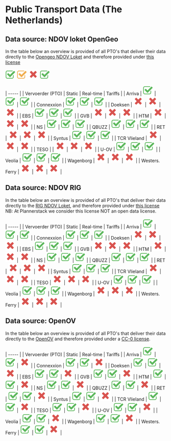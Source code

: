 # Public Transport Data (The Netherlands)

## Data source: NDOV loket OpenGeo

In the table below an overview is provided of all PTO's that deliver their data directly to the [Opengeo NDOV Loket](https://ndovloket.nl/) and therefore provided under [this license](https://ndovloket.nl/media/pdf/voorbeeld-leverings-overeenkomst.pdf)

![Available](/images/check-square-o_5cb85c_32.png "Available")
![Limited](/images/check-square-o_f0ad4e_32.png "Limited")
![Not available](/images/close_d9534f_32.png "Not available")
![Legal](/images/check-square-o_5cb85c_32.png "Legal")

| ----- |
|  Vervoerder (PTO) |  Static |  Real-time |  Tariffs |
| Arriva | ![Available](/images/check-square-o_5cb85c_32.png "Available") | ![Available](/images/check-square-o_5cb85c_32.png "Available") | ![Available](/images/check-square-o_5cb85c_32.png "Available") |
| Connexxion | ![Available](/images/check-square-o_5cb85c_32.png "Available") | ![Available](/images/check-square-o_5cb85c_32.png "Available") | ![Available](/images/check-square-o_5cb85c_32.png "Available") |
| Doeksen | ![Not available](/images/close_d9534f_32.png "Not available") | ![Not available](/images/close_d9534f_32.png "Not available") | ![Not available](/images/close_d9534f_32.png "Not available") |
| EBS | ![Available](/images/check-square-o_5cb85c_32.png "Available") | ![Available](/images/check-square-o_5cb85c_32.png "Available") | ![Available](/images/check-square-o_5cb85c_32.png "Available") |
| GVB | ![Not available](/images/close_d9534f_32.png "Not available") | ![Not available](/images/close_d9534f_32.png "Not available") | ![Not available](/images/close_d9534f_32.png "Not available") |
| HTM | ![Not available](/images/close_d9534f_32.png "Not available") | ![Not available](/images/close_d9534f_32.png "Not available") | ![Not available](/images/close_d9534f_32.png "Not available") |
| NS | ![Available](/images/check-square-o_5cb85c_32.png "Available") | ![Available](/images/check-square-o_5cb85c_32.png "Available") | ![Available](/images/check-square-o_5cb85c_32.png "Available") |
| QBUZZ | ![Available](/images/check-square-o_5cb85c_32.png "Available") | ![Available](/images/check-square-o_5cb85c_32.png "Available") | ![Available](/images/check-square-o_5cb85c_32.png "Available") |
| RET | ![Not available](/images/close_d9534f_32.png "Not available") | ![Not available](/images/close_d9534f_32.png "Not available") | ![Not available](/images/close_d9534f_32.png "Not available") |
| Syntus | ![Available](/images/check-square-o_5cb85c_32.png "Available") | ![Legal](/images/check-square-o_5cb85c_32.png "Legal") | ![Available](/images/check-square-o_5cb85c_32.png "Available") |
| TCR Vlieland | ![Not available](/images/close_d9534f_32.png "Not available") | ![Not available](/images/close_d9534f_32.png "Not available") | ![Not available](/images/close_d9534f_32.png "Not available") |
| TESO | | ![Not available](/images/close_d9534f_32.png "Not available") | ![Not available](/images/close_d9534f_32.png "Not available") | ![Not available](/images/close_d9534f_32.png "Not available") |
| U-OV | ![Available](/images/check-square-o_5cb85c_32.png "Available") | ![Available](/images/check-square-o_5cb85c_32.png "Available") | ![Available](/images/check-square-o_5cb85c_32.png "Available") |
| Veolia | ![Available](/images/check-square-o_5cb85c_32.png "Available") | ![Available](/images/check-square-o_5cb85c_32.png "Available") | ![Available](/images/check-square-o_5cb85c_32.png "Available") |
| Wagenborg | ![Not available](/images/close_d9534f_32.png "Not available") | ![Not available](/images/close_d9534f_32.png "Not available") | ![Not available](/images/close_d9534f_32.png "Not available") |
| Westers. Ferry | ![Not available](/images/close_d9534f_32.png "Not available") | ![Not available](/images/close_d9534f_32.png "Not available") | ![Not available](/images/close_d9534f_32.png "Not available") |


## Data source: NDOV RIG

In the table below an overview is provided of all PTO's that deliver their data directly to the [RIG NDOV Loket](https://reisinformatiegroep.nl/ndovloket/), and therefore provided under [this license](https://reisinformatiegroep.nl/ndovloket/sla) NB: At Plannerstack we consider this license NOT an open data license.

| ----- |
|  Vervoerder (PTO) |  Static |  Real-time |  Tariffs |
| Arriva | ![Available](/images/check-square-o_5cb85c_32.png "Available") | ![Available](/images/check-square-o_5cb85c_32.png "Available") | ![Available](/images/check-square-o_5cb85c_32.png "Available") |
| Connexxion | ![Available](/images/check-square-o_5cb85c_32.png "Available") | ![Available](/images/check-square-o_5cb85c_32.png "Available") | ![Available](/images/check-square-o_5cb85c_32.png "Available") |
| Doeksen | ![Not available](/images/close_d9534f_32.png "Not available") | ![Not available](/images/close_d9534f_32.png "Not available") | ![Not available](/images/close_d9534f_32.png "Not available") |
| EBS | ![Available](/images/check-square-o_5cb85c_32.png "Available") | ![Available](/images/check-square-o_5cb85c_32.png "Available") | ![Available](/images/check-square-o_5cb85c_32.png "Available") |
| GVB | ![Not available](/images/close_d9534f_32.png "Not available") | ![Not available](/images/close_d9534f_32.png "Not available") | ![Not available](/images/close_d9534f_32.png "Not available") |
| HTM | ![Not available](/images/close_d9534f_32.png "Not available") | ![Not available](/images/close_d9534f_32.png "Not available") | ![Not available](/images/close_d9534f_32.png "Not available") |
| NS | ![Available](/images/check-square-o_5cb85c_32.png "Available") | ![Available](/images/check-square-o_5cb85c_32.png "Available") | ![Available](/images/check-square-o_5cb85c_32.png "Available") |
| QBUZZ | ![Available](/images/check-square-o_5cb85c_32.png "Available") | ![Available](/images/check-square-o_5cb85c_32.png "Available") | ![Available](/images/check-square-o_5cb85c_32.png "Available") |
| RET | ![Not available](/images/close_d9534f_32.png "Not available") | ![Not available](/images/close_d9534f_32.png "Not available") | ![Not available](/images/close_d9534f_32.png "Not available") |
| Syntus | ![Available](/images/check-square-o_5cb85c_32.png "Available") | ![Available](/images/check-square-o_5cb85c_32.png "Available") | ![Available](/images/check-square-o_5cb85c_32.png "Available") |
| TCR Vlieland | ![Not available](/images/close_d9534f_32.png "Not available") | ![Not available](/images/close_d9534f_32.png "Not available") | ![Not available](/images/close_d9534f_32.png "Not available") |
| TESO | ![Not available](/images/close_d9534f_32.png "Not available") | ![Not available](/images/close_d9534f_32.png "Not available") | ![Not available](/images/close_d9534f_32.png "Not available") |
| U-OV | ![Available](/images/check-square-o_5cb85c_32.png "Available") | ![Available](/images/check-square-o_5cb85c_32.png "Available") | ![Available](/images/check-square-o_5cb85c_32.png "Available") |
| Veolia | ![Available](/images/check-square-o_5cb85c_32.png "Available") | ![Available](/images/check-square-o_5cb85c_32.png "Available") | ![Available](/images/check-square-o_5cb85c_32.png "Available") |
| Wagenborg | ![Not available](/images/close_d9534f_32.png "Not available") | ![Not available](/images/close_d9534f_32.png "Not available") | ![Not available](/images/close_d9534f_32.png "Not available") |
| Westers. Ferry | ![Not available](/images/close_d9534f_32.png "Not available") | ![Not available](/images/close_d9534f_32.png "Not available") | ![Not available](/images/close_d9534f_32.png "Not available") |


## Data source: OpenOV

In the table below an overview is provided of all PTO's that deliver their data directly to the [OpenOV](https://http://openov.nl//) and therefore provided under a [CC-0 license](https://creativecommons.org/publicdomain/zero/1.0/).

| ----- |
|  Vervoerder (PTO) |  Static |  Real-time |  Tariffs |
| Arriva | ![Available](/images/check-square-o_5cb85c_32.png "Available") | ![Available](/images/check-square-o_5cb85c_32.png "Available") | ![Not available](/images/close_d9534f_32.png "Not available") |
| Connexxion | ![Available](/images/check-square-o_5cb85c_32.png "Available") | ![Available](/images/check-square-o_5cb85c_32.png "Available") | ![Not available](/images/close_d9534f_32.png "Not available") |
| Doeksen | ![Available](/images/check-square-o_5cb85c_32.png "Available") | ![Available](/images/check-square-o_5cb85c_32.png "Available") | ![Not available](/images/close_d9534f_32.png "Not available") |
| EBS | ![Available](/images/check-square-o_5cb85c_32.png "Available") | ![Available](/images/check-square-o_5cb85c_32.png "Available") | ![Not available](/images/close_d9534f_32.png "Not available") |
| GVB | ![Available](/images/check-square-o_5cb85c_32.png "Available") | ![Available](/images/check-square-o_5cb85c_32.png "Available") | ![Not available](/images/close_d9534f_32.png "Not available") |
| HTM | ![Available](/images/check-square-o_5cb85c_32.png "Available") | ![Available](/images/check-square-o_5cb85c_32.png "Available") | ![Not available](/images/close_d9534f_32.png "Not available") |
| NS | ![Available](/images/check-square-o_5cb85c_32.png "Available") | ![Available](/images/check-square-o_5cb85c_32.png "Available") | ![Not available](/images/close_d9534f_32.png "Not available") |
| QBUZZ | ![Available](/images/check-square-o_5cb85c_32.png "Available") | ![Available](/images/check-square-o_5cb85c_32.png "Available") | ![Not available](/images/close_d9534f_32.png "Not available") |
| RET | ![Available](/images/check-square-o_5cb85c_32.png "Available") | ![Available](/images/check-square-o_5cb85c_32.png "Available") | ![Not available](/images/close_d9534f_32.png "Not available") |
| Syntus | ![Available](/images/check-square-o_5cb85c_32.png "Available") | ![Available](/images/check-square-o_5cb85c_32.png "Available") | ![Not available](/images/close_d9534f_32.png "Not available") |
| TCR Vlieland | ![Available](/images/check-square-o_5cb85c_32.png "Available") | ![Available](/images/check-square-o_5cb85c_32.png "Available") | ![Not available](/images/close_d9534f_32.png "Not available") |
| TESO | ![Available](/images/check-square-o_5cb85c_32.png "Available") | ![Available](/images/check-square-o_5cb85c_32.png "Available") | ![Not available](/images/close_d9534f_32.png "Not available") |
| U-OV | ![Available](/images/check-square-o_5cb85c_32.png "Available") | ![Available](/images/check-square-o_5cb85c_32.png "Available") | ![Not available](/images/close_d9534f_32.png "Not available") |
| Veolia | ![Available](/images/check-square-o_5cb85c_32.png "Available") | ![Available](/images/check-square-o_5cb85c_32.png "Available") | ![Not available](/images/close_d9534f_32.png "Not available") |
| Wagenborg | ![Available](/images/check-square-o_5cb85c_32.png "Available") | ![Available](/images/check-square-o_5cb85c_32.png "Available") | ![Not available](/images/close_d9534f_32.png "Not available") |
| Westers. Ferry | ![Available](/images/check-square-o_5cb85c_32.png "Available") | ![Available](/images/check-square-o_5cb85c_32.png "Available") | ![Not available](/images/close_d9534f_32.png "Not available") |


